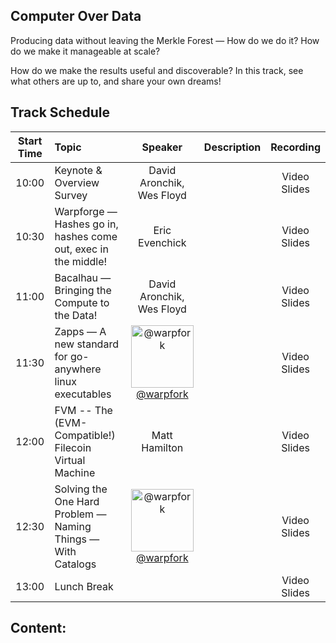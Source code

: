 ## Computer Over Data

Producing data without leaving the Merkle Forest — How do we do it? How do we make it manageable at scale? 

How do we make the results useful and discoverable? In this track, see what others are up to, and share your own dreams!

## Track Schedule

| Start Time | Topic | Speaker | Description | Recording |
| :------:   | :---- | :-----: | :---------- | :-------: |
| 10:00 | Keynote & Overview Survey | David Aronchik, Wes Floyd |  | Video<br>Slides |
| 10:30 | Warpforge — Hashes go in, hashes come out, exec in the middle! | Eric Evenchick |  | Video<br>Slides |
| 11:00 | Bacalhau — Bringing the Compute to the Data! | David Aronchik, Wes Floyd |  | Video<br>Slides |
| 11:30 | Zapps — A new standard for go-anywhere linux executables | <a href="https://github.com/warpfork"><img src="https://github.com/warpfork.png?size=200" alt="@warpfork" width="100" /></a><br>[@warpfork](https://github.com/warpfork) |  | Video<br>Slides |
| 12:00 | FVM -- The (EVM-Compatible!) Filecoin Virtual Machine | Matt Hamilton |  | Video<br>Slides |
| 12:30 | Solving the One Hard Problem — Naming Things — With Catalogs | <a href="https://github.com/warpfork"><img src="https://github.com/warpfork.png?size=200" alt="@warpfork" width="100" /></a><br>[@warpfork](https://github.com/warpfork) |  | Video<br>Slides |
| 13:00 | Lunch Break |  |  | Video<br>Slides |

## Content: